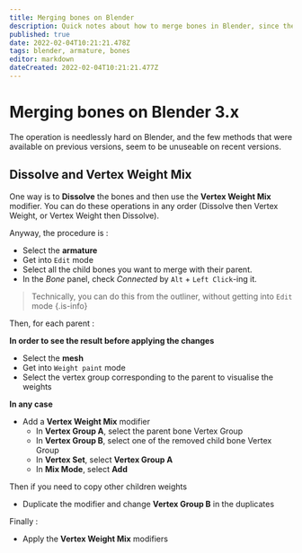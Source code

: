 ```yaml
---
title: Merging bones on Blender
description: Quick notes about how to merge bones in Blender, since the process is far from obvious
published: true
date: 2022-02-04T10:21:21.478Z
tags: blender, armature, bones
editor: markdown
dateCreated: 2022-02-04T10:21:21.477Z
---
```


# Merging bones on Blender 3.x

The operation is needlessly hard on Blender, and the few methods that were available on previous versions, seem to be unuseable on recent versions.

## Dissolve and Vertex Weight Mix

One way is to **Dissolve** the bones and then use the **Vertex Weight Mix** modifier.
You can do these operations in any order (Dissolve then Vertex Weight, or Vertex Weight then Dissolve).

Anyway, the procedure is :

* Select the **armature**
* Get into `Edit` mode
* Select all the child bones you want to merge with their parent.
* In the *Bone* panel, check _Connected_ by `Alt` + `Left Click`-ing it.

> Technically, you can do this from the outliner, without getting into `Edit` mode
{.is-info}


Then, for each parent :

**In order to see the result before applying the changes**

* Select the **mesh**
* Get into `Weight paint` mode
* Select the vertex group corresponding to the parent to visualise the weights

**In any case**

* Add a **Vertex Weight Mix** modifier
  * In **Vertex Group A**, select the parent bone Vertex Group
  * In **Vertex Group B**, select one of the removed child bone Vertex Group
  * In **Vertex Set**, select **Vertex Group A**
  * In **Mix Mode**, select **Add**

Then if you need to copy other children weights

* Duplicate the modifier and change **Vertex Group B** in the duplicates

Finally :

* Apply the **Vertex Weight Mix** modifiers
